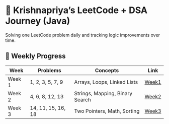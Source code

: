 
# 🚀 Krishnapriya’s LeetCode + DSA Journey (Java)

Solving one LeetCode problem daily and tracking logic improvements over time.

## 📅 Weekly Progress
| Week | Problems | Concepts | Link |
|------|-----------|-----------|------|
| Week 1 | 1, 2, 3, 5, 7, 9 | Arrays, Loops, Linked Lists | [Week1](./Week1) |
| Week 2 | 4, 6, 8, 12, 13 | Strings, Mapping, Binary Search | [Week2](./Week2) |
| Week 3 | 14, 11, 15, 16, 18 | Two Pointers, Math, Sorting | [Week3](./Week3) |

